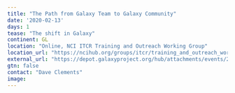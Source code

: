 ```yaml
---
title: "The Path from Galaxy Team to Galaxy Community"
date: '2020-02-13'
days: 1
tease: "The shift in Galaxy"
continent: GL
location: "Online, NCI ITCR Training and Outreach Working Group"
location_url: "https://ncihub.org/groups/itcr/training_and_outreach_working_group_teleconference"
external_url: "https://depot.galaxyproject.org/hub/attachments/events/2020-02-itcr-tow/itcr-tow-2020-02-galaxy-community-efforts.pdf"
gtn: false
contact: "Dave Clements"
image: 
---
```

